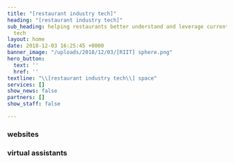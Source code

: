 ```yaml
---
title: "[restaurant industry tech]"
heading: "[restaurant industry tech]"
sub_heading: helping restaurants better understand and leverage current and emerging
  tech
layout: home
date: 2018-12-03 16:25:45 +0000
banner_image: "/uploads/2018/12/03/[RIIT] sphere.png"
hero_button:
  text: ''
  href: ''
textline: "\\[restaurant industry tech\\] space"
services: []
show_news: false
partners: []
show_staff: false

---
```

### websites

### virtual assistants